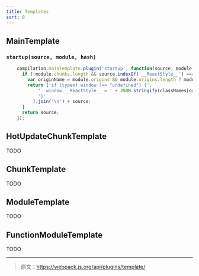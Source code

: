 ```yaml
---
title: Templates
sort: 8
---
```


## MainTemplate

### `startup(source, module, hash)`
```javascript
    compilation.mainTemplate.plugin('startup', function(source, module, hash) {
      if (!module.chunks.length && source.indexOf('__ReactStyle__') === -1) {
        var originName = module.origins && module.origins.length ? module.origins[0].name : 'main';
        return ['if (typeof window !== "undefined") {',
            '  window.__ReactStyle__ = ' + JSON.stringify(classNames[originName]) + ';',
            '}'
          ].join('\n') + source;
      }
      return source;
    });
```

## HotUpdateChunkTemplate

TODO

## ChunkTemplate

TODO

## ModuleTemplate

TODO

## FunctionModuleTemplate

TODO

***

> 原文：https://webpack.js.org/api/plugins/template/